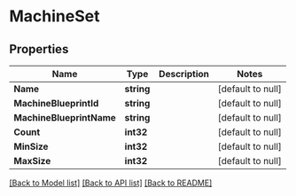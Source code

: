 # MachineSet

## Properties
Name | Type | Description | Notes
------------ | ------------- | ------------- | -------------
**Name** | **string** |  | [default to null]
**MachineBlueprintId** | **string** |  | [default to null]
**MachineBlueprintName** | **string** |  | [default to null]
**Count** | **int32** |  | [default to null]
**MinSize** | **int32** |  | [default to null]
**MaxSize** | **int32** |  | [default to null]

[[Back to Model list]](../README.md#documentation-for-models) [[Back to API list]](../README.md#documentation-for-api-endpoints) [[Back to README]](../README.md)

